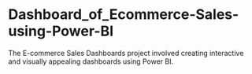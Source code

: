 # Dashboard_of_Ecommerce-Sales-using-Power-BI
The E-commerce Sales Dashboards project involved creating interactive and visually appealing dashboards using Power BI.
